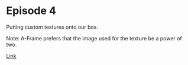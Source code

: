 # Episode 4
Putting custom textures onto our box.

Note: A-Frame prefers that the image used for the texture be a power of two.

[Link](http://luvneesh.me/A-Frame_WebVR/Ep4/)